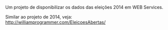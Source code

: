 Um projeto de disponibilizar os dados das eleições 2014 em WEB Services.


Similar ao projeto de 2014, veja: http://williamprogrammer.com/EleicoesAbertas/
